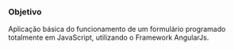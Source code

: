 ### Objetivo
Aplicação básica do funcionamento de um formulário programado totalmente em JavaScript, utilizando o Framework AngularJs.
